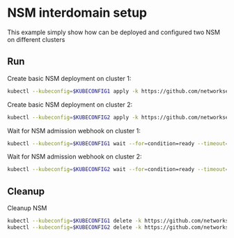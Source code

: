 # NSM interdomain setup


This example simply show how can be deployed and configured two NSM on different clusters

## Run

Create basic NSM deployment on cluster 1:

```bash
kubectl --kubeconfig=$KUBECONFIG1 apply -k https://github.com/networkservicemesh/deployments-k8s/examples/interdomain/nsm/cluster1?ref=6c14a6b2ec67f6ce069e928d1e3d65ba0bf783fc
```

Create basic NSM deployment on cluster 2:

```bash
kubectl --kubeconfig=$KUBECONFIG2 apply -k https://github.com/networkservicemesh/deployments-k8s/examples/interdomain/nsm/cluster2?ref=6c14a6b2ec67f6ce069e928d1e3d65ba0bf783fc
```

Wait for NSM admission webhook on cluster 1:

```bash
kubectl --kubeconfig=$KUBECONFIG1 wait --for=condition=ready --timeout=1m pod -n nsm-system -l app=admission-webhook-k8s
```

Wait for NSM admission webhook on cluster 2:

```bash
kubectl --kubeconfig=$KUBECONFIG2 wait --for=condition=ready --timeout=1m pod -n nsm-system -l app=admission-webhook-k8s
```

## Cleanup

Cleanup NSM
```bash
kubectl --kubeconfig=$KUBECONFIG1 delete -k https://github.com/networkservicemesh/deployments-k8s/examples/interdomain/nsm/cluster1?ref=6c14a6b2ec67f6ce069e928d1e3d65ba0bf783fc
kubectl --kubeconfig=$KUBECONFIG2 delete -k https://github.com/networkservicemesh/deployments-k8s/examples/interdomain/nsm/cluster2?ref=6c14a6b2ec67f6ce069e928d1e3d65ba0bf783fc
```
